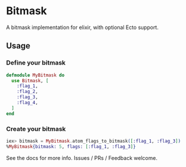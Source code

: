# Bitmask

A bitmask implementation for elixir, with optional Ecto support.

## Usage

### Define your bitmask

```elixir
defmodule MyBitmask do
  use Bitmask, [
    :flag_1,
    :flag_2,
    :flag_3,
    :flag_4,
  ]
end
```

### Create your bitmask
```elixir
iex> bitmask = MyBitmask.atom_flags_to_bitmask([:flag_1, :flag_3])
%MyBitmask{bitmask: 5, flags: [:flag_1, :flag_3]}
```

See the docs for more info.
Issues / PRs / Feedback welcome.